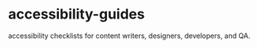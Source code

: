 # accessibility-guides
accessibility checklists for content writers, designers, developers, and QA.
